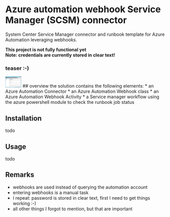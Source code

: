 # Azure automation webhook Service Manager (SCSM) connector
System Center Service Manager connector and runbook template for Azure Automation leveraging webhooks.

**This project is not fully functional yet**  
**Note: credentials are currently stored in clear text!**


### teaser :-)
<img src="https://raw.githubusercontent.com/Stijnc/azure-automation-webhook-scsm-connector/master/Screenshots/AA_Connector3.PNG" alt="Drawing" style="width: 50px;"/>
## overview
the solution contains the following elements:
* an Azure Automation Connector
* an Azure Automation Webhook class
* an Azure Automation Webhook Activity
* a Service manager workflow using the azure powershell module to check the runbook job status 

## Installation
todo

## Usage
todo

## Remarks
* webhooks are used instead of querying the automation account
* entering webhooks is a manual task
* I repeat: password is stored in clear text, first I need to get things working :-)
* all other things I forgot to mention, but that are important
